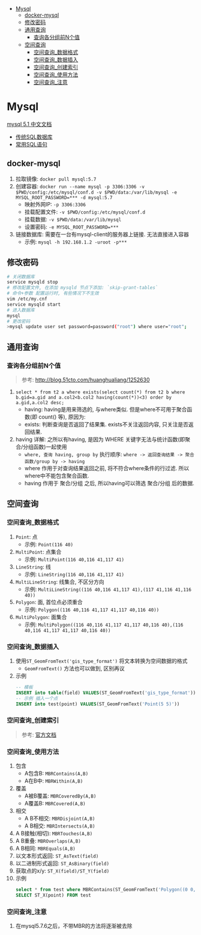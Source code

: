 <!-- TOC -->

- [Mysql](#mysql)
    - [docker-mysql](#docker-mysql)
    - [修改密码](#修改密码)
    - [通用查询](#通用查询)
        - [查询各分组前N个值](#查询各分组前n个值)
    - [空间查询](#空间查询)
        - [空间查询_数据格式](#空间查询_数据格式)
        - [空间查询_数据插入](#空间查询_数据插入)
        - [空间查询_创建索引](#空间查询_创建索引)
        - [空间查询_使用方法](#空间查询_使用方法)
        - [空间查询_注意](#空间查询_注意)

<!-- /TOC -->

# Mysql

[mysql 5.1 中文文档](http://tool.oschina.net/uploads/apidocs/mysql-5.1-zh/)

- [传统SQL数据库](/Database/SQL.md)
- [常用SQL语句](/Database/SQL.sql)

## docker-mysql
1. 拉取镜像: `docker pull mysql:5.7`
2. 创建容器: `docker run --name mysql -p 3306:3306 -v $PWD/config:/etc/mysql/conf.d -v $PWD/data:/var/lib/mysql -e MYSQL_ROOT_PASSWORD=*** -d mysql:5.7`
    - 映射外网IP: `-p 3306:3306`
    - 挂载配置文件: `-v $PWD/config:/etc/mysql/conf.d`
    - 挂载数据: `-v $PWD/data:/var/lib/mysql`
    - 设置密码: `-e MYSQL_ROOT_PASSWORD=***`
3. 链接数据库: 需要在一台有mysql-client的服务器上链接. 无法直接进入容器
    - 示例: `mysql -h 192.168.1.2 -uroot -p***`

## 修改密码
```bash
# 关闭数据库
service mysqld stop
# 修改配置文件, 在添加 mysqld 节点下添加: `skip-grant-tables`
# 命令+参数 配置运行时, 有些情况下不生效
vim /etc/my.cnf
service mysqld start
# 进入数据库
mysql
# 更改密码
>mysql update user set password=password("root") where user="root";
```

## 通用查询
### 查询各分组前N个值
> 参考: http://blog.51cto.com/huanghualiang/1252630

1. `select * from t2 a where exists(select count(*) from t2 b where b.gid=a.gid and a.col2<b.col2 having(count(*))<3) order by a.gid,a.col2 desc;`
    - having: having是用来筛选的, 与where类似. 但是where不可用于聚合函数(即 count() 等), 原因为: 
    - exists: 判断查询是否返回了结果集. exists不关注返回内容, 只关注是否返回结果.
2. having 详解: 之所以有having, 是因为 WHERE 关键字无法与统计函数(即聚合/分组函数)一起使用
    - `where, 查询 having, group by` 执行顺序: `where -> 返回查询结果 -> 聚合函数/group by -> having`
    - where 作用于对查询结果返回之前, 将不符合where条件的行过滤. 所以where中不能包含聚合函数.
    - having 作用于 聚合/分组 之后, 所以having可以筛选 聚合/分组 后的数据.

## 空间查询
### 空间查询_数据格式
1. `Point`: 点
    - 示例: `Point(116 40)`
2. `MultiPoint`: 点集合
    - 示例: `MultiPoint(116 40,116 41,117 41)`
3. `LineString`: 线
    - 示例: `LineString(116 40,116 41,117 41)`
4. `MultiLineString`: 线集合, 不区分方向
    - 示例: `MultiLineString((116 40,116 41,117 41),(117 41,116 41,116 40))`
5. `Polygon`: 面, 首位点必须重合
    - 示例: `Polygon((116 40,116 41,117 41,117 40,116 40))`
6. `MultiPolygon`: 面集合
    - 示例: `MultiPolygon((116 40,116 41,117 41,117 40,116 40),(116 40,116 41,117 41,117 40,116 40))`
### 空间查询_数据插入
1. 使用`ST_GeomFromText('gis_type_format')` 将文本转换为空间数据的格式
    - `GeomFromText()` 方法也可以做到, 区别再议
2. 示例
    ```SQL
    -- 模板
    INSERT into table(field) VALUES(ST_GeomFromText('gis_type_format'))
    -- 示例 插入一个点
    INSERT into test(point) VALUES(ST_GeomFromText('Point(5 5)'))
    ```
### 空间查询_创建索引
> 参考: [官方文档](https://dev.mysql.com/doc/refman/5.7/en/creating-spatial-indexes.html)
### 空间查询_使用方法
1. 包含
    - A包含B: `MBRContains(A,B)`
    - A在B中: `MBRWithin(A,B)`
2. 覆盖
    - A被B覆盖: `MBRCoveredBy(A,B)`
    - A覆盖B: `MBRCovered(A,B)`
3. 相交
    - A B不相交: `MBRDisjoint(A,B)`
    - A B相交: `MBRIntersects(A,B)`
4. A B接触(相切): `MBRTouches(A,B)`
5. A B重叠: `MBROverlaps(A,B)`
6. A B相同: `MBREquals(A,B)`
7. 以文本形式返回: `ST_AsText(field)`
8. 以二进制形式返回: `ST_AsBinary(field)`
9. 获取点的x/y: `ST_X(field)/ST_Y(field)`
10. 示例
    ```SQL
    select * from test where MBRContains(ST_GeomFromText('Polygon((0 0,0 5,5 5,5 0,0 0))'),point)
    SELECT ST_X(point) FROM test
    ```
### 空间查询_注意
1. 在mysql5.7.6之后，不带MBR的方法将逐渐被去除
